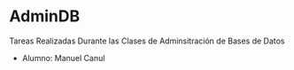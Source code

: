 # AdminDB

Tareas Realizadas Durante las Clases de Adminsitración de Bases de Datos

- Alumno: Manuel Canul
